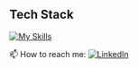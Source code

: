 ## Tech Stack
[![My Skills](https://skillicons.dev/icons?i=js,html,css,react,vscode,github,git)](https://skillicons.dev)

 📫 How to reach me:
[![LinkedIn](https://img.shields.io/badge/LinkedIn-Profile-informational?style=flat-square&logo=linkedin&logoColor=white)](https://www.linkedin.com/in/susannah-bennett-a16627181/)


<!--
**sfbennett/sfbennett** is a ✨ _special_ ✨ repository because its `README.md` (this file) appears on your GitHub profile.

Here are some ideas to get you started:

- 🔭 I’m currently working on ...
- 🌱 I’m currently learning ...
- 👯 I’m looking to collaborate on ...
- 🤔 I’m looking for help with ...
- 💬 Ask me about ...
- 📫 How to reach me: ...
- 😄 Pronouns: ...
- ⚡ Fun fact: ...

### Hi there 👋

## 🚀 About Me

## 🌱 Currently Exploring
-->
